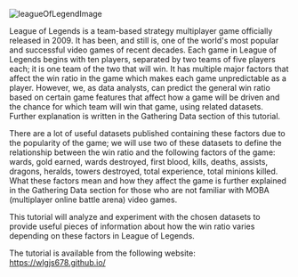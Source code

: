 ![leagueOfLegendImage](https://user-images.githubusercontent.com/98725674/168486742-270c2455-9812-4bdc-90f3-921c16e68cd8.JPG)

League of Legends is a team-based strategy multiplayer game officially released in 2009. It has been, and still is, one of the world's most popular and successful video games of recent decades. Each game in League of Legends begins with ten players, separated by two teams of five players each; it is one team of the two that will win. It has multiple major factors that affect the win ratio in the game which makes each game unpredictable as a player. However, we, as data analysts, can predict the general win ratio based on certain game features that affect how a game will be driven and the chance for which team will win that game, using related datasets. Further explanation is written in the Gathering Data section of this tutorial.

There are a lot of useful datasets published containing these factors due to the popularity of the game; we will use two of these datasets to define the relationship between the win ratio and the following factors of the game: wards, gold earned, wards destroyed, first blood, kills, deaths, assists, dragons, heralds, towers destroyed, total experience, total minions killed. What these factors mean and how they affect the game is further explained in the Gathering Data section for those who are not familiar with MOBA (multiplayer online battle arena) video games.

This tutorial will analyze and experiment with the chosen datasets to provide useful pieces of information about how the win ratio varies depending on these factors in League of Legends.

The tutorial is available from the following website: https://wlgjs678.github.io/
